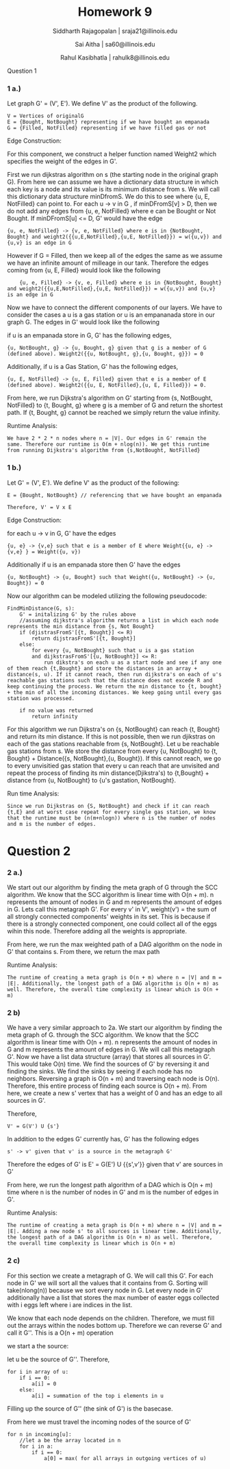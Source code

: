 <h1 style="text-align: center;">Homework 9 </h1>
<p style="text-align: center;">Siddharth Rajagopalan | sraja21@illinois.edu</p>
<p style="text-align: center;">Sai Aitha | sa60@illinois.edu</p>
<p style="text-align: center;"> Rahul Kasibhatla | rahulk8@illinois.edu</p>

Question 1

### 1 a.) 

Let graph G' = (V', E'). We define V' as the product of the following.

    V = Vertices of originalG
    E = {Bought, NotBought} representing if we have bought an empanada
    G = {Filled, NotFilled} representing if we have filled gas or not

Edge Construction:

For this component, we construct a helper function named Weight2 which specifies the weight of the edges in G'.

First we run dijkstras algorithm on s (the starting node in the original graph G). From here we can assume we have a dictionary data structure in which each key is a node and its value is its minimum distance from s. We will call this dictionary data structure minDfromS. We do this to see where {u, E, NotFilled} can point to.  For each u -> v in G , if minDFromS[v] > D, then we do not add any edges from {u, e, NotFilled} where e can be Bought or Not Bought. If minDFromS[u] <= D, G' would have the edge
    
    {u, e, NotFilled} -> {v, e, NotFilled} where e is in {NotBought, Bought} and weight2({{u,E,NotFilled},{u,E, NotFilled}}) = w({u,v}) and {u,v} is an edge in G


However if G = Filled, then we keep all of the edges the same as we assume we have an infinite amount of milleage in our tank. Therefore the edges coming from {u, E, Filled} would look like the following

 
        {u, e, Filled} -> {v, e, Filled} where e is in {NotBought, Bought} and weight2({{u,E,NotFilled},{u,E, NotFilled}}) = w({u,v}) and {u,v} is an edge in G


Now we have to connect the different components of our layers. We have to consider the cases a u is a gas station or u is an empananada store in our graph G. The edges in G' would look like the following

if u is an empanada store in G, G' has the following edges,

    {u, NotBought, g} -> {u, Bought, g} given that g is a member of G (defined above). Weight2({{u, NotBought, g},{u, Bought, g}}) = 0
Additionally, if u is a Gas Station, G' has the following edges,

    {u, E, NotFilled} -> {u, E, Filled} given that e is a member of E (defined above). Weight2({{u, E, NotFilled},{u, E, Filled}}) = 0.

From here, we run Dijkstra's algorithm on G' starting from {s, NotBought, NotFilled} to {t, Bought, g} where g is a member of G and return the shortest path. If {t, Bought, g} cannot be reached we simply return the value infinity.

Runtime Analysis:
    
    We have 2 * 2 * n nodes where n = |V|. Our edges in G' remain the same. Therefore our runtime is O(m + nlog(n)). We get this runtime from running Dijkstra's algorithm from {s,NotBought, NotFilled}

### 1 b.)

Let G' = (V', E'). We define V' as the product of the following:

    E = {Bought, NotBought} // referencing that we have bought an empanada

    Therefore, V' = V x E
    

Edge Construction:

for each u -> v in G, G' have the edges

    {u, e} -> {v,e} such that e is a member of E where Weight{{u, e} -> {v,e} } = Weight({u, v})

Additionally if u is an empanada store then G' have the edges

    {u, NotBought} -> {u, Bought} such that Weight({u, NotBought} -> {u, Bought}) = 0



Now our algorithm can be modeled utilizing the following pseudocode:

    FindMinDistance(G, s):
        G' = initalizing G' by the rules above
        //assuming dijkstra's algorithm returns a list in which each node represents the min distance from {s, Not Bought}
        if (djistrasFromS'[{t, Bought}] <= R) 
            return dijstrasFromS'[{t, Bought}]
        else:
            for every {u, NotBought} such that u is a gas station 
            and dijkstrasFromS'[{u, NotBought}] <= R:
                run dikstra's on each u as a start node and see if any one of them reach {t,Bought} and store the distances in an array + distance(s, u). If it cannot reach, then run dijkstra's on each of u's reachable gas stations such that the distance does not excede R and keep continuing the process. We return the min distance to {t, bought} + the min of all the incoming distances. We keep going until every gas station was processed.
       
        if no value was returned
            return infinity



For this algorithm we run Dijkstra's on  {s, NotBought} can reach {t, Bought} and return its min distance. If this is not possible, then we run djikstras on each of the gas stations reachable from {s, NotBought}. Let u be reachable gas stations from s. We store the distance from every {u, NotBought} to {t, Bought} + Distance({s, NotBought},{u, Bought}). If this cannot reach, we go to every unvisitied gas station that every u can reach that are unvisited and repeat the process of finding its min distance(Djikstra's) to {t,Bought} + distance from {u, NotBought} to {u's gastation, NotBought}.

Run time Analysis:
    
    Since we run Dijkstras on {S, NotBought} and check if it can reach {t,E} and at worst case repeat for every single gas station, we know that the runtime must be (n(m+nlogn)) where n is the number of nodes and m is the number of edges.
    
    


# Question 2

### 2 a.) 

We start out our algorithm by finding the meta graph of G through the SCC algorithm. We know that the SCC algorithm is linear time with O(n + m). n represents the amount of nodes in G and m represents the amount of edges in G. Lets call this metagraph G'. For every v' in V', weight(v') = the sum of all strongly connected components' weights in its set. This is because if there is a strongly connected component, one could collect all of the eggs wihin this node. Therefore adding all the weights is appropriate.

From here, we run the max weighted path of a DAG algorithm on the node in G' that contains s. From there, we return the max path

Runtime Analysis:

    The runtime of creating a meta graph is O(n + m) where n = |V| and m = |E|. Additionally, the longest path of a DAG algorithm is O(n + m) as well. Therefore, the overall time complexity is linear which is O(n + m)


### 2 b) 

We have a very similar approach to 2a. We start our algorithm by finding the meta graph of G. through the SCC algorithm. We know that the SCC algorithm is linear time with O(n + m). n represents the amount of nodes in G and m represents the amount of edges in G. We will call this metagraph G'. Now we have a list data structure (array) that stores all sources in G'. This would take O(n) time. We find the sources of G' by reversing it and finding the sinks. We find the sinks by seeing if each node has no neighbors. Reversing a graph is O(n + m) and traversing each node is O(n). Therefore, this entire process of finding each source is O(n + m). From here, we create a new s' vertex that has a weight of 0 and has an edge to all sources in G'.

Therefore,
    
    V' = G(V') U {s'}
    
In addition to the edges G' currently has, G' has the following edges

    s' -> v' given that v' is a source in the metagraph G'
Therefore the edges of G' is
    E' = G(E') U {{s',v'}} given that v' are sources in G'

From here, we run the longest path algorithm of a DAG which is O(n + m) time where n is the number of nodes in G' and m is the number of edges in G'. 

Runtime Analysis:

    The runtime of creating a meta graph is O(n + m) where n = |V| and m = |E|. Adding a new node s' to all sources is linear time. Additionally, the longest path of a DAG algorithm is O(n + m) as well. Therefore, the overall time complexity is linear which is O(n + m)

### 2 c)

For this section we create a metagraph of G. We will call this G'. For each node in G' we will sort all the values that it contains from G. Sorting will take(nlong(n)) because we sort every node in G. Let every node in G' additionally have a list that stores the max number of easter eggs collected with i eggs left where i are indices in the list. 

We know that each node depends on the children. Therefore, we must fill out the arrays within the nodes bottom up. Therefore we can reverse G' and call it G''. This is a O(n + m) operation

we start a the source:

let u be the source of G''. Therefore, 
    
    for i in array of u:
        if i == 0:
            a[i] = 0
        else:
            a[i] = summation of the top i elements in u
Filling up the source of G'' (the sink of G') is the basecase.

From here we must travel the incoming nodes of the source of G'

    for n in incoming[u]:
        //let a be the array located in n
        for i in a:
            if i == 0:
                a[0] = max( for all arrays in outgoing vertices of u)

